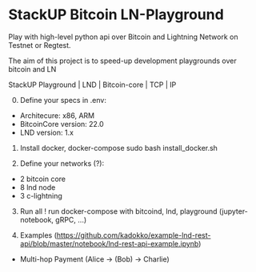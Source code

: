 # StackUP Bitcoin LN-Playground 
Play with high-level python api over Bitcoin and Lightning Network on Testnet or Regtest.

The aim of this project is to speed-up development playgrounds over bitcoin and LN

StackUP Playground
 |
 LND
 |
 Bitcoin-core
 |
 TCP
 | 
 IP 

0. Define your specs in .env: 
 - Architecure: x86, ARM
 - BitcoinCore version: 22.0
 - LND version: 1.x

1. Install docker, docker-compose
    sudo bash install_docker.sh

2. Define your networks (?): 
- 2 bitcoin core 
- 8 lnd node
- 3 c-lightning

3. Run all ! 
    run docker-compose with bitcoind, lnd, playground (jupyter-notebook, gRPC, ...)

4. Examples
(https://github.com/kadokko/example-lnd-rest-api/blob/master/notebook/lnd-rest-api-example.ipynb)
- Multi-hop Payment (Alice -> (Bob) -> Charlie)
